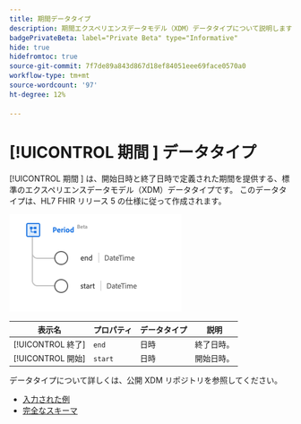 ```yaml
---
title: 期間データタイプ
description: 期間エクスペリエンスデータモデル（XDM）データタイプについて説明します。
badgePrivateBeta: label="Private Beta" type="Informative"
hide: true
hidefromtoc: true
source-git-commit: 7f7de89a843d867d18ef84051eee69face0570a0
workflow-type: tm+mt
source-wordcount: '97'
ht-degree: 12%

---
```


# [!UICONTROL  期間 ] データタイプ

[!UICONTROL  期間 ] は、開始日時と終了日時で定義された期間を提供する、標準のエクスペリエンスデータモデル（XDM）データタイプです。 このデータタイプは、HL7 FHIR リリース 5 の仕様に従って作成されます。

![ 期間データタイプ構造 ](../../images/data-types/healthcare/period.png)

| 表示名 | プロパティ | データタイプ | 説明 |
| --- | --- | --- | --- |
| [!UICONTROL 終了] | `end` | 日時 | 終了日時。 |
| [!UICONTROL 開始] | `start` | 日時 | 開始日時。 |

データタイプについて詳しくは、公開 XDM リポジトリを参照してください。

* [ 入力された例 ](https://github.com/adobe/xdm/blob/master/extensions/industry/healthcare/fhir/datatypes/period.example.1.json)
* [ 完全なスキーマ ](https://github.com/adobe/xdm/blob/master/extensions/industry/healthcare/fhir/datatypes/period.schema.json)
